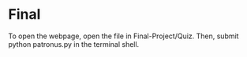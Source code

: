 # Final
To open the webpage, open the file in Final-Project/Quiz.
Then, submit python patronus.py in the terminal shell.
